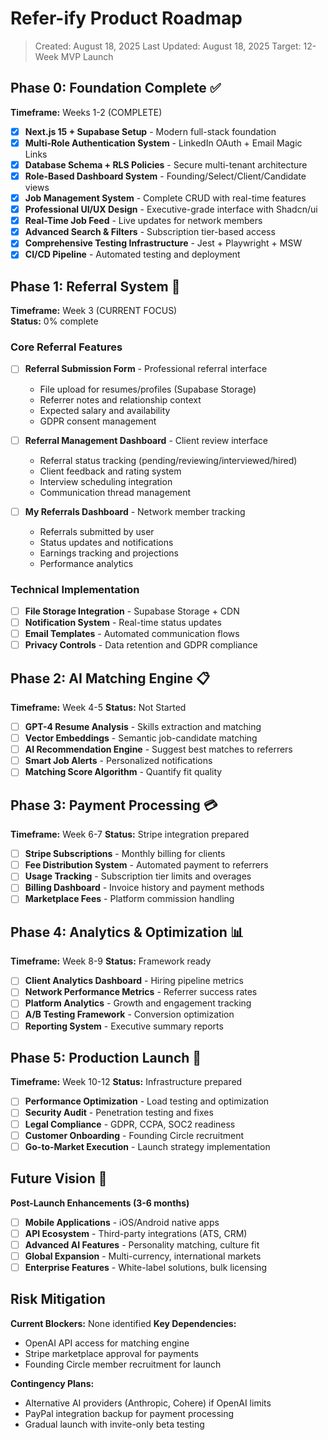 # Refer-ify Product Roadmap

> Created: August 18, 2025
> Last Updated: August 18, 2025
> Target: 12-Week MVP Launch

## Phase 0: Foundation Complete ✅

**Timeframe:** Weeks 1-2 (COMPLETE)

- [x] **Next.js 15 + Supabase Setup** - Modern full-stack foundation
- [x] **Multi-Role Authentication System** - LinkedIn OAuth + Email Magic Links  
- [x] **Database Schema + RLS Policies** - Secure multi-tenant architecture
- [x] **Role-Based Dashboard System** - Founding/Select/Client/Candidate views
- [x] **Job Management System** - Complete CRUD with real-time features
- [x] **Professional UI/UX Design** - Executive-grade interface with Shadcn/ui
- [x] **Real-Time Job Feed** - Live updates for network members
- [x] **Advanced Search & Filters** - Subscription tier-based access
- [x] **Comprehensive Testing Infrastructure** - Jest + Playwright + MSW
- [x] **CI/CD Pipeline** - Automated testing and deployment

## Phase 1: Referral System 🚧

**Timeframe:** Week 3 (CURRENT FOCUS)  
**Status:** 0% complete

### Core Referral Features
- [ ] **Referral Submission Form** - Professional referral interface
  - File upload for resumes/profiles (Supabase Storage)
  - Referrer notes and relationship context
  - Expected salary and availability
  - GDPR consent management

- [ ] **Referral Management Dashboard** - Client review interface
  - Referral status tracking (pending/reviewing/interviewed/hired)
  - Client feedback and rating system
  - Interview scheduling integration
  - Communication thread management

- [ ] **My Referrals Dashboard** - Network member tracking
  - Referrals submitted by user
  - Status updates and notifications
  - Earnings tracking and projections
  - Performance analytics

### Technical Implementation
- [ ] **File Storage Integration** - Supabase Storage + CDN
- [ ] **Notification System** - Real-time status updates
- [ ] **Email Templates** - Automated communication flows
- [ ] **Privacy Controls** - Data retention and GDPR compliance

## Phase 2: AI Matching Engine 📋

**Timeframe:** Week 4-5
**Status:** Not Started

- [ ] **GPT-4 Resume Analysis** - Skills extraction and matching
- [ ] **Vector Embeddings** - Semantic job-candidate matching  
- [ ] **AI Recommendation Engine** - Suggest best matches to referrers
- [ ] **Smart Job Alerts** - Personalized notifications
- [ ] **Matching Score Algorithm** - Quantify fit quality

## Phase 3: Payment Processing 💳

**Timeframe:** Week 6-7
**Status:** Stripe integration prepared

- [ ] **Stripe Subscriptions** - Monthly billing for clients
- [ ] **Fee Distribution System** - Automated payment to referrers
- [ ] **Usage Tracking** - Subscription tier limits and overages
- [ ] **Billing Dashboard** - Invoice history and payment methods
- [ ] **Marketplace Fees** - Platform commission handling

## Phase 4: Analytics & Optimization 📊

**Timeframe:** Week 8-9
**Status:** Framework ready

- [ ] **Client Analytics Dashboard** - Hiring pipeline metrics
- [ ] **Network Performance Metrics** - Referrer success rates
- [ ] **Platform Analytics** - Growth and engagement tracking
- [ ] **A/B Testing Framework** - Conversion optimization
- [ ] **Reporting System** - Executive summary reports

## Phase 5: Production Launch 🚀

**Timeframe:** Week 10-12
**Status:** Infrastructure prepared

- [ ] **Performance Optimization** - Load testing and optimization
- [ ] **Security Audit** - Penetration testing and fixes
- [ ] **Legal Compliance** - GDPR, CCPA, SOC2 readiness
- [ ] **Customer Onboarding** - Founding Circle recruitment
- [ ] **Go-to-Market Execution** - Launch strategy implementation

## Future Vision 🔮

**Post-Launch Enhancements (3-6 months)**

- [ ] **Mobile Applications** - iOS/Android native apps
- [ ] **API Ecosystem** - Third-party integrations (ATS, CRM)
- [ ] **Advanced AI Features** - Personality matching, culture fit
- [ ] **Global Expansion** - Multi-currency, international markets
- [ ] **Enterprise Features** - White-label solutions, bulk licensing

## Risk Mitigation

**Current Blockers:** None identified
**Key Dependencies:** 
- OpenAI API access for matching engine
- Stripe marketplace approval for payments
- Founding Circle member recruitment for launch

**Contingency Plans:**
- Alternative AI providers (Anthropic, Cohere) if OpenAI limits
- PayPal integration backup for payment processing
- Gradual launch with invite-only beta testing